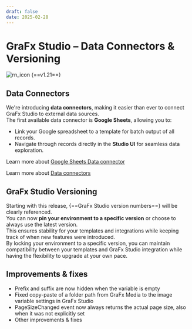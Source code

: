 ```yaml
---
draft: false
date: 2025-02-28
---
```


# GraFx Studio – Data Connectors & Versioning

![rn_icon](/assets/icon-GraFx-Studio.svg) <span class="version-label">{==v1.21==}</span>

## Data Connectors

We're introducing **data connectors**, making it easier than ever to connect GraFx Studio to external data sources.  
The first available data connector is **Google Sheets**, allowing you to:

- Link your Google spreadsheet to a template for batch output of all records.
- Navigate through records directly in the **Studio UI** for seamless data exploration.

Learn more about [Google Sheets Data connector](/GraFx-Studio/connectors/connector-google-sheets-data/)

Learn more about [Data connectors](/GraFx-Studio/concepts/connectors-data/)

## GraFx Studio Versioning

Starting with this release, {==GraFx Studio version numbers==} will be clearly referenced.  
You can now **pin your environment to a specific version** or choose to always use the latest version.  
This ensures stability for your templates and integrations while keeping track of when new features were introduced.  
By locking your environment to a specific version, you can maintain compatibility between your templates and GraFx Studio integration while having the flexibility to upgrade at your own pace.

<!-- more -->

## Improvements & fixes

- Prefix and suffix are now hidden when the variable is empty
- Fixed copy-paste of a folder path from GraFx Media to the image variable settings in GraFx Studio
- PageSizeChanged event now always returns the actual page size, also when it was not explicitly set
- Other improvements & fixes
